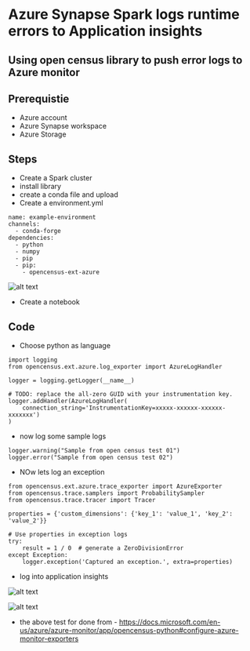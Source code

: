 # Azure Synapse Spark logs runtime errors to Application insights

## Using open census library to push error logs to Azure monitor

## Prerequistie

- Azure account
- Azure Synapse workspace
- Azure Storage

## Steps

- Create a Spark cluster
- install library
- create a conda file and upload
- Create a environment.yml

```
name: example-environment
channels:
  - conda-forge
dependencies:
  - python
  - numpy
  - pip
  - pip:
    - opencensus-ext-azure
```

![alt text](https://github.com/balakreshnan/Samples2021/blob/main/adb/images/opencensus1.jpg "Service Health")

- Create a notebook

## Code

- Choose python as language

```
import logging
from opencensus.ext.azure.log_exporter import AzureLogHandler

logger = logging.getLogger(__name__)
```

```
# TODO: replace the all-zero GUID with your instrumentation key.
logger.addHandler(AzureLogHandler(
    connection_string='InstrumentationKey=xxxxx-xxxxxx-xxxxxx-xxxxxxx')
)
```

- now log some sample logs

```
logger.warning("Sample from open census test 01")
logger.error("Sample from open census test 02")
```

- NOw lets log an exception

```
from opencensus.ext.azure.trace_exporter import AzureExporter
from opencensus.trace.samplers import ProbabilitySampler
from opencensus.trace.tracer import Tracer
```

```
properties = {'custom_dimensions': {'key_1': 'value_1', 'key_2': 'value_2'}}

# Use properties in exception logs
try:
    result = 1 / 0  # generate a ZeroDivisionError
except Exception:
    logger.exception('Captured an exception.', extra=properties)
```

- log into application insights

![alt text](https://github.com/balakreshnan/Samples2021/blob/main/adb/images/opencensus3.jpg "Service Health")

![alt text](https://github.com/balakreshnan/Samples2021/blob/main/adb/images/opencensus4.jpg "Service Health")

- the above test for done from - https://docs.microsoft.com/en-us/azure/azure-monitor/app/opencensus-python#configure-azure-monitor-exporters